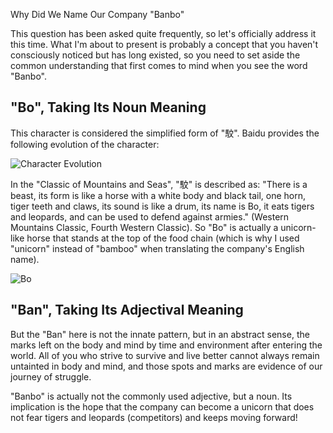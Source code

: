 Why Did We Name Our Company "Banbo" 

This question has been asked quite frequently, so let's officially address it this time. What I'm about to present is probably a concept that you haven't consciously noticed but has long existed, so you need to set aside the common understanding that first comes to mind when you see the word "Banbo".

## "Bo", Taking Its Noun Meaning

This character is considered the simplified form of "駮". Baidu provides the following evolution of the character:

![Character Evolution](/images/blog/banboname1.png)

In the "Classic of Mountains and Seas", "駮" is described as: "There is a beast, its form is like a horse with a white body and black tail, one horn, tiger teeth and claws, its sound is like a drum, its name is Bo, it eats tigers and leopards, and can be used to defend against armies." (Western Mountains Classic, Fourth Western Classic). So "Bo" is actually a unicorn-like horse that stands at the top of the food chain (which is why I used "unicorn" instead of "bamboo" when translating the company's English name).

![Bo](/images/blog/banboname2.png)

## "Ban", Taking Its Adjectival Meaning

But the "Ban" here is not the innate pattern, but in an abstract sense, the marks left on the body and mind by time and environment after entering the world. All of you who strive to survive and live better cannot always remain untainted in body and mind, and those spots and marks are evidence of our journey of struggle.

"Banbo" is actually not the commonly used adjective, but a noun. Its implication is the hope that the company can become a unicorn that does not fear tigers and leopards (competitors) and keeps moving forward!